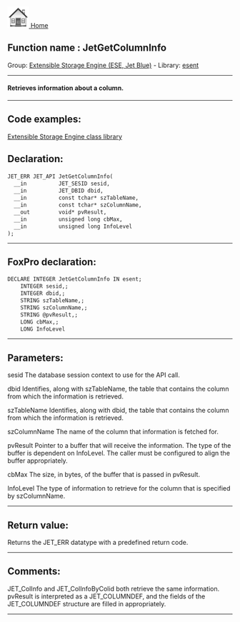 [<img src="../../images/home.png"> Home ](https://github.com/VFPX/Win32API)  

## Function name : JetGetColumnInfo
Group: [Extensible Storage Engine (ESE, Jet Blue)](../../functions_group.md#Extensible_Storage_Engine_(ESE,_Jet_Blue))  -  Library: [esent](../../../libraries.md#esent)  
***  


#### Retrieves information about a column.

***  


## Code examples:
[Extensible Storage Engine class library](../../samples/sample_532.md)  

## Declaration:
```foxpro  
JET_ERR JET_API JetGetColumnInfo(
  __in          JET_SESID sesid,
  __in          JET_DBID dbid,
  __in          const tchar* szTableName,
  __in          const tchar* szColumnName,
  __out         void* pvResult,
  __in          unsigned long cbMax,
  __in          unsigned long InfoLevel
);  
```  
***  


## FoxPro declaration:
```foxpro  
DECLARE INTEGER JetGetColumnInfo IN esent;
	INTEGER sesid,;
	INTEGER dbid,;
	STRING szTableName,;
	STRING szColumnName,;
	STRING @pvResult,;
	LONG cbMax,;
	LONG InfoLevel  
```  
***  


## Parameters:
sesid 
The database session context to use for the API call.

dbid 
Identifies, along with szTableName, the table that contains the column from which the information is retrieved.

szTableName 
Identifies, along with dbid, the table that contains the column from which the information is retrieved.

szColumnName 
The name of the column that information is fetched for.

pvResult 
Pointer to a buffer that will receive the information. The type of the buffer is dependent on InfoLevel. The caller must be configured to align the buffer appropriately.

cbMax 
The size, in bytes, of the buffer that is passed in pvResult.

InfoLevel 
The type of information to retrieve for the column that is specified by szColumnName. 
  
***  


## Return value:
Returns the JET_ERR datatype with a predefined return code. 
  
***  


## Comments:
JET_ColInfo and JET_ColInfoByColid both retrieve the same information. pvResult is interpreted as a JET_COLUMNDEF, and the fields of the JET_COLUMNDEF structure are filled in appropriately.  
  
***  

